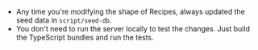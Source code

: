 - Any time you're modifying the shape of Recipes, always updated the seed data in `script/seed-db`.
- You don't need to run the server locally to test the changes. Just build the TypeScript bundles and run the tests.
